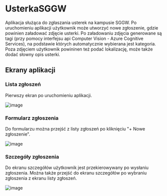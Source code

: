 # UsterkaSGGW
Aplikacja służąca do zgłaszania usterek na kampusie SGGW. 
Po uruchomieniu aplikacji użytkownik może utworzyć nowe zgłoszenie, gdzie powinien załadować zdjęcie usterki. 
Po załadowaniu zdjęcia generowane są tagi (przy pomocy interfejsu api Computer Vision - Azure Cognitive Services), 
na podstawie których automatycznie wybierana jest kategoria. Poza zdjęciem użytkownik powininen też podać lokalizację, może także dodać słowny opis usterki.

## Ekrany aplikacji
### Lista zgłoszeń
Pierwszy ekran po uruchomieniu aplikacji.

![image](https://user-images.githubusercontent.com/56516909/164992120-6a0b1ffb-80a9-4454-8b91-54e46b26559a.png)

### Formularz zgłoszenia
Do formularzu można przejść z listy zgłoszeń po kliknięciu "+ Nowe zgłoszenie".

![image](https://user-images.githubusercontent.com/56516909/164991763-a44b4528-99d2-4935-b840-6942bc319af5.png)
### Szczegóły zgłoszenia
Do ekranu szczegółów użytkownik jest przekierowywany po wysłaniu zgłoszenia. Można także przejść do ekranu szczegółów po wybraniu zgłoszenia z ekranu listy zgłoszeń.

![image](https://user-images.githubusercontent.com/56516909/164991754-e388fb9d-a812-46fd-9617-c622bba4c7a8.png)


